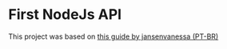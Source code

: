# First NodeJs API

 This project was based on [this guide by jansenvanessa (PT-BR)](https://github.com/jansenvanessa/jansensfilms-api-rest-nodejs) 
